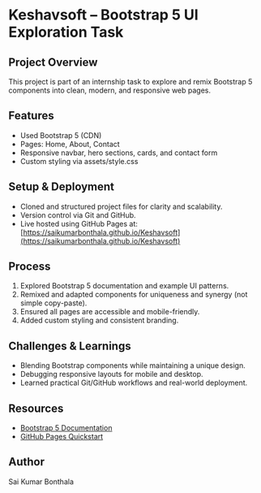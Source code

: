 # Keshavsoft – Bootstrap 5 UI Exploration Task

## Project Overview

This project is part of an internship task to explore and remix Bootstrap 5 components into clean, modern, and responsive web pages.

## Features

- Used Bootstrap 5 (CDN)
- Pages: Home, About, Contact
- Responsive navbar, hero sections, cards, and contact form
- Custom styling via assets/style.css

## Setup & Deployment

- Cloned and structured project files for clarity and scalability.
- Version control via Git and GitHub.
- Live hosted using GitHub Pages at:  
  [https://saikumarbonthala.github.io/Keshavsoft](https://saikumarbonthala.github.io/Keshavsoft)

## Process

1. Explored Bootstrap 5 documentation and example UI patterns.
2. Remixed and adapted components for uniqueness and synergy (not simple copy-paste).
3. Ensured all pages are accessible and mobile-friendly.
4. Added custom styling and consistent branding.

## Challenges & Learnings

- Blending Bootstrap components while maintaining a unique design.
- Debugging responsive layouts for mobile and desktop.
- Learned practical Git/GitHub workflows and real-world deployment.

## Resources

- [Bootstrap 5 Documentation](https://getbootstrap.com/)
- [GitHub Pages Quickstart](https://docs.github.com/en/pages/quickstart)

## Author

Sai Kumar Bonthala
